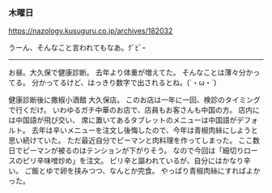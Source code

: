 ### 木曜日

https://nazology.kusuguru.co.jp/archives/182032

うーん、そんなこと言われてもなあ。ｸﾞﾋﾞｰ

---

お昼。大久保で健康診断。
去年より体重が増えてた。
そんなことは薄々分かってる。
分かってるけど、はっきり数字で出されるとね。(´・ω・`)

健康診断後に撒椒小酒館 大久保店。
このお店は一年に一回、検診のタイミングで行くだけ。
いわゆるガチ中華のお店で、店員もお客さんも中国の方。
店内には中国語が飛び交い、
席に置いてあるタブレットのメニューは中国語がデフォルト。
去年は辛いメニューを注文し後悔したので、今年は青椒肉絲にしようと思い続けていた。
ただ最近自分でピーマンと肉料理を作ってしまった。
ここ数日でピーマンが被るのはテンションが下がりそう。
なので今回は「細切りロースのピリ辛味噌炒め」を注文。
ピリ辛と謳われているが、自分にはかなり辛い。
ご飯とゆで卵を挟みつつ、なんとか完食。
やっぱり青椒肉絲にすればよかった。
